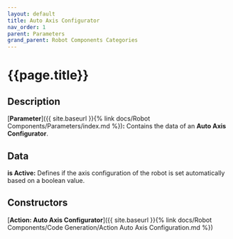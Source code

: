 ```yaml
---
layout: default
title: Auto Axis Configurator
nav_order: 1
parent: Parameters
grand_parent: Robot Components Categories
---
```


# **{{page.title}}**

## **Description**

[**Parameter**]({{ site.baseurl }}{% link docs/Robot Components/Parameters/index.md %})**:** Contains the data of an **Auto Axis Configurator**. 

## **Data**

**is Active:** Defines if the axis configuration of the robot is set automatically based on a boolean value.

## **Constructors**

[**Action: Auto Axis Configurator**]({{ site.baseurl }}{% link docs/Robot Components/Code Generation/Action Auto Axis Configuration.md %})
